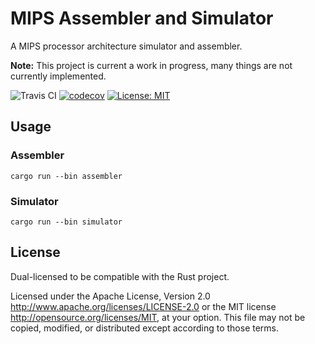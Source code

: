 # MIPS Assembler and Simulator
A MIPS processor architecture simulator and assembler.

**Note:** This project is current a work in progress, many things are not 
currently implemented.

![Travis CI](https://travis-ci.org/wbjohnston/mips.svg?branch=master)
[![codecov](https://codecov.io/gh/wbjohnston/mips/branch/master/graph/badge.svg)](https://codecov.io/gh/wbjohnston/mips)
[![License: MIT](https://img.shields.io/badge/License-MIT-yellow.svg)](https://opensource.org/licenses/MIT)

## Usage
### Assembler
```
cargo run --bin assembler
```

### Simulator
```
cargo run --bin simulator
```

## License
Dual-licensed to be compatible with the Rust project.

Licensed under the Apache License, Version 2.0
http://www.apache.org/licenses/LICENSE-2.0 or the MIT license
http://opensource.org/licenses/MIT, at your option. This file may not be
copied, modified, or distributed except according to those terms.
